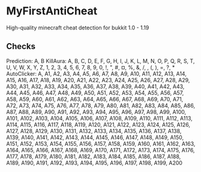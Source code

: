 # MyFirstAntiCheat
High-quality minecraft cheat detection for bukkit 1.0 - 1.19

## Checks
Prediction: A, B
KillAura: A, B, C, D, E, F, G, H, I, J, K, L, M, N, O, P, Q, R, S, T, U, V, W, X, Y, Z, 1, 2, 3, 4, 5, 6, 7, 8, 9, 0, !, ", #, ¤, %, &, /, \, (, ), =, ?, *
AutoClicker: A, A1, A2, A3, A4, A5, A6, A7, A8, A9, A10, A11, A12, A13, A14, A15, A16, A17, A18, A19, A20, A21, A22, A23, A24, A25, A26, A27, A28, A29, A30, A31, A32, A33, A34, A35, A36, A37, A38, A39, A40, A41, A42, A43, A44, A45, A46, A47, A48, A49, A50, A51, A52, A53, A54, A55, A56, A57, A58, A59, A60, A61, A62, A63, A64, A65, A66, A67, A68, A69, A70, A71, A72, A73, A74, A75, A76, A77, A78, A79, A80, A81, A82, A83, A84, A85, A86, A87, A88, A89, A90, A91, A92, A93, A94, A95, A96, A97, A98, A99, A100, A101, A102, A103, A104, A105, A106, A107, A108, A109, A110, A111, A112, A113, A114, A115, A116, A117, A118, A119, A120, A121, A122, A123, A124, A125, A126, A127, A128, A129, A130, A131, A132, A133, A134, A135, A136, A137, A138, A139, A140, A141, A142, A143, A144, A145, A146, A147, A148, A149, A150, A151, A152, A153, A154, A155, A156, A157, A158, A159, A160, A161, A162, A163, A164, A165, A166, A167, A168, A169, A170, A171, A172, A173, A174, A175, A176, A177, A178, A179, A180, A181, A182, A183, A184, A185, A186, A187, A188, A189, A190, A191, A192, A193, A194, A195, A196, A197, A198, A199, A200
